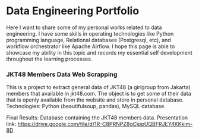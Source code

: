 # Data Engineering Portfolio

Here I want to share some of my personal works related to data engineering. I have some skills in operating technologies like Python programming language, Relational databases (Postgresql, etc), and workflow orchestrator like Apache Airflow. I hope this page is able to showcase my ability in this topic and records my essential self development throughout the learning processes.

### JKT48 Members Data Web Scrapping

This is a project to extract general data of JKT48 (a girlgroup from Jakarta) members that available in jkt48.com. The object is to get some of their data that is openly available from the website and store in personal database. Technologies: Python (beautifulsoup, pandas), MySQL database.

Final Results: Database containing the JKT48 members data. 
Presentation link: https://drive.google.com/file/d/1R-C8PRNPZ8gCjppUQBFRJEY4KKkim-8D




